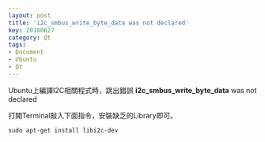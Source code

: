 ```yaml
---
layout: post
title: 'i2c_smbus_write_byte_data was not declared'
key: 20180627
category: Qt
tags:
- Document
- Ubuntu
- Qt
---
```


Ubuntu上編譯I2C相關程式時，跳出錯誤 **i2c_smbus_write_byte_data** was not declared

<!--more-->

打開Terminal敲入下面指令，安裝缺乏的Library即可。
```
sudo apt-get install libi2c-dev
```
